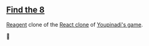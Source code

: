 ## [Find the 8](http://find-the-8.herokuapp.com/)

[Reagent](http://reagent-project.github.io/) clone of the [React clone](https://github.com/romainberger/find-the-8) of [Youpinadi's game](https://github.com/youpinadi/find-the-8).

:angel:
